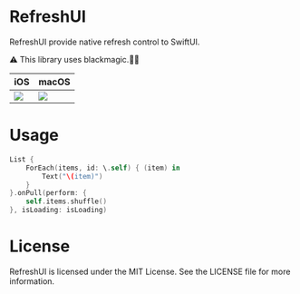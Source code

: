# RefreshUI

RefreshUI provide native refresh control to SwiftUI.

⚠️ This library uses blackmagic.🧞‍♂️

| iOS | macOS |
|---|---|
|![](https://github.com/noppefoxwolf/PullToRefresh/blob/master/.github/ios.gif)|![](https://github.com/noppefoxwolf/PullToRefresh/blob/master/.github/mac.gif)|

# Usage

```swift
List {
    ForEach(items, id: \.self) { (item) in
        Text("\(item)")
    }
}.onPull(perform: {
    self.items.shuffle()
}, isLoading: isLoading)
```

# License

RefreshUI is licensed under the MIT License. See the LICENSE file for more information.
